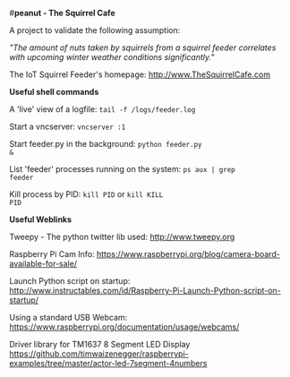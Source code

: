 #**peanut - The Squirrel Cafe**


A project to validate the following assumption:

*"The amount of nuts taken by squirrels from a squirrel feeder correlates with upcoming winter weather conditions significantly."*

The IoT Squirrel Feeder's homepage:
http://www.TheSquirrelCafe.com


**Useful shell commands**

A 'live' view of a logfile:
<code>tail -f /logs/feeder.log</code>

Start a vncserver:
<code>vncserver :1</code>

Start feeder.py in the background:
<code>python feeder.py &</code>

List 'feeder' processes running on the system:
<code>ps aux | grep feeder</code>

Kill process by PID:
<code>kill PID</code> or <code>kill KILL PID</code> 


**Useful Weblinks**

Tweepy - The python twitter lib used:
http://www.tweepy.org

Raspberry Pi Cam Info:
https://www.raspberrypi.org/blog/camera-board-available-for-sale/

Launch Python script on startup:
http://www.instructables.com/id/Raspberry-Pi-Launch-Python-script-on-startup/

Using a standard USB Webcam:
https://www.raspberrypi.org/documentation/usage/webcams/

Driver library for TM1637 8 Segment LED Display
https://github.com/timwaizenegger/raspberrypi-examples/tree/master/actor-led-7segment-4numbers


